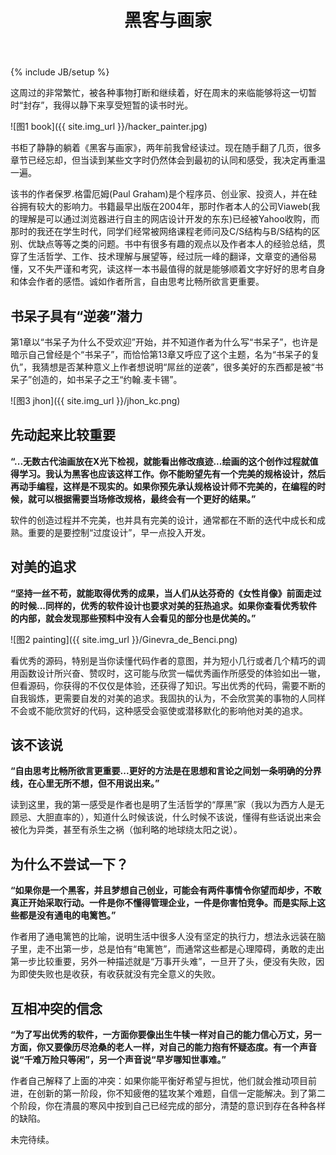 ﻿---
layout: post
title: 黑客与画家
description: "黑客与画家"
category: 读书
tags: [黑客, 画家, 书呆子, 创业]
---
{% include JB/setup %}

这周过的非常繁忙，被各种事物打断和继续着，好在周末的来临能够将这一切暂时“封存”，我得以静下来享受短暂的读书时光。

![图1 book]({{ site.img_url }}/hacker_painter.jpg)

书柜了静静的躺着《黑客与画家》，两年前我曾经读过。现在随手翻了几页，很多章节已经忘却，但当读到某些文字时仍然体会到最初的认同和感受，我决定再重温一遍。

该书的作者保罗.格雷厄姆(Paul Graham)是个程序员、创业家、投资人，并在硅谷拥有较大的影响力。书籍最早出版在2004年，那时作者本人的公司Viaweb(我的理解是可以通过浏览器进行自主的网店设计开发的东东)已经被Yahoo收购，而那时的我还在学生时代，同学们经常被网络课程老师问及C/S结构与B/S结构的区别、优缺点等等之类的问题。书中有很多有趣的观点以及作者本人的经验总结，贯穿了生活哲学、工作、技术理解与展望等，经过阮一峰的翻译，文章变的通俗易懂，又不失严谨和考究，读这样一本书最值得的就是能够顺着文字好好的思考自身和体会作者的感悟。诚如作者所言，自由思考比畅所欲言更重要。

## 书呆子具有“逆袭”潜力

第1章以“书呆子为什么不受欢迎”开始，并不知道作者为什么写“书呆子”，也许是暗示自己曾经是个“书呆子”，而恰恰第13章又呼应了这个主题，名为“书呆子的复仇”，我猜想是否某种意义上作者想说明“屌丝的逆袭”，很多美好的东西都是被“书呆子”创造的，如书呆子之王“约翰.麦卡锡”。

![图3 jhon]({{ site.img_url }}/jhon_kc.png)

## 先动起来比较重要

**“...无数古代油画放在X光下检视，就能看出修改痕迹...绘画的这个创作过程就值得学习。我认为黑客也应该这样工作。你不能盼望先有一个完美的规格设计，然后再动手编程，这样是不现实的。如果你预先承认规格设计师不完美的，在编程的时候，就可以根据需要当场修改规格，最终会有一个更好的结果。”**

软件的创造过程并不完美，也并具有完美的设计，通常都在不断的迭代中成长和成熟。重要的是要控制“过度设计”，早一点投入开发。

## 对美的追求

**“坚持一丝不苟，就能取得优秀的成果，当人们从达芬奇的《女性肖像》前面走过的时候...同样的，优秀的软件设计也要求对美的狂热追求。如果你查看优秀软件的内部，就会发现那些预料中没有人会看见的部分也是优美的。”**

![图2 painting]({{ site.img_url }}/Ginevra_de_Benci.png)

看优秀的源码，特别是当你读懂代码作者的意图，并为短小几行或者几个精巧的调用函数设计所兴奋、赞叹时，这可能与欣赏一幅优秀画作所感受的体验如出一辙，但看源码，你获得的不仅仅是体验，还获得了知识。写出优秀的代码，需要不断的自我锻炼，更需要自发的对美的追求。我固执的认为，不会欣赏美的事物的人同样不会或不能欣赏好的代码，这种感受会驱使或潜移默化的影响他对美的追求。

## 该不该说

**“自由思考比畅所欲言更重要...更好的方法是在思想和言论之间划一条明确的分界线，在心里无所不想，但不用说出来。”**

读到这里，我的第一感受是作者也是明了生活哲学的“厚黑”家（我以为西方人是无顾忌、大胆直率的），知道什么时候该说，什么时候不该说，懂得有些话说出来会被化为异类，甚至有杀生之祸（伽利略的地球绕太阳之说）。

## 为什么不尝试一下？

**“如果你是一个黑客，并且梦想自己创业，可能会有两件事情令你望而却步，不敢真正开始采取行动。一件是你不懂得管理企业，一件是你害怕竞争。而是实际上这些都是没有通电的电篱笆。”**

作者用了通电篱笆的比喻，说明生活中很多人没有坚定的执行力，想法永远装在脑子里，走不出第一步，总是怕有“电篱笆”，而通常这些都是心理障碍，勇敢的走出第一步比较重要，另外一种描述就是“万事开头难”，一旦开了头，便没有失败，因为即使失败也是收获，有收获就没有完全意义的失败。

## 互相冲突的信念

**“为了写出优秀的软件，一方面你要像出生牛犊一样对自己的能力信心万丈，另一方面，你又要像历尽沧桑的老人一样，对自己的能力抱有怀疑态度。有一个声音说“千难万险只等闲”，另一个声音说“早岁哪知世事难。”**

作者自己解释了上面的冲突：如果你能平衡好希望与担忧，他们就会推动项目前进，在创新的第一阶段，你不知疲倦的猛攻某个难题，自信一定能解决。到了第二个阶段，你在清晨的寒风中按到自己已经完成的部分，清楚的意识到存在各种各样的缺陷。

未完待续。



